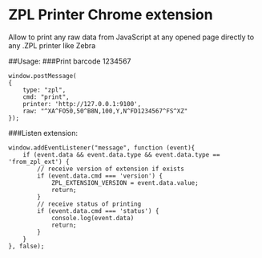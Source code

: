 # ZPL Printer Chrome extension

Allow to print any raw data from JavaScript at any opened page directly to any .ZPL printer like Zebra


##Usage:
###Print barcode 1234567
```
window.postMessage(
{
    type: "zpl", 
    cmd: "print", 
    printer: 'http://127.0.0.1:9100', 
    raw: "^XA^FO50,50^B8N,100,Y,N^FD1234567^FS^XZ"
});
```
###Listen extension:
```
window.addEventListener("message", function (event){
    if (event.data && event.data.type && event.data.type == 'from_zpl_ext') {
        // receive version of extension if exists
        if (event.data.cmd === 'version') {
            ZPL_EXTENSION_VERSION = event.data.value;
            return;
        }
        // receive status of printing
        if (event.data.cmd === 'status') {
            console.log(event.data)
            return;
        }
    }
}, false);
```
